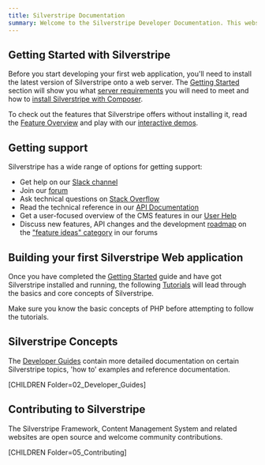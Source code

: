 ```yaml
---
title: Silverstripe Documentation 
summary: Welcome to the Silverstripe Developer Documentation. This website is aimed at website developers looking to learn how to build and manage web applications with the Silverstripe Framework.
---
```


## Getting Started with Silverstripe

Before you start developing your first web application, you'll need to install the latest version of Silverstripe onto a
web server. The [Getting Started](/getting_started) section will show you what
[server requirements](/getting_started/server_requirements) you will need to meet and how to
[install Silverstripe with Composer](/getting_started/composer).

To check out the features that Silverstripe offers without installing it, read
the [Feature Overview](https://www.silverstripe.org/software/)
and play with our [interactive demos](https://silverstripe.org/try).

## Getting support

Silverstripe has a wide range of options for getting support:

* Get help on our [Slack channel](https://www.silverstripe.org/community/slack-signup/)
* Join our [forum](https://forum.silverstripe.org)
* Ask technical questions on [Stack Overflow](https://stackoverflow.com/questions/tagged/silverstripe)
* Read the technical reference in our [API Documentation](https://api.silverstripe.org/)
* Get a user-focused overview of the CMS features in our [User Help](https://userhelp.silverstripe.com)
* Discuss new features, API changes and the development [roadmap](https://www.silverstripe.org/software/roadmap/)
  on the ["feature ideas" category](https://forum.silverstripe.org/c/feature-ideas) in our forums

## Building your first Silverstripe Web application

Once you have completed the [Getting Started](/getting_started) guide and have got Silverstripe installed and running,
the following [Tutorials](https://silverstripe.org/learn/lessons) will lead through the basics and core concepts of
Silverstripe.

Make sure you know the basic concepts of PHP before attempting to follow the tutorials.

## Silverstripe Concepts

The [Developer Guides](/developer_guides) contain more detailed documentation on certain Silverstripe topics, 'how to'
examples and reference documentation.

[CHILDREN Folder=02_Developer_Guides]

## Contributing to Silverstripe

The Silverstripe Framework, Content Management System and related websites are open source and welcome community
contributions.

[CHILDREN Folder=05_Contributing]
